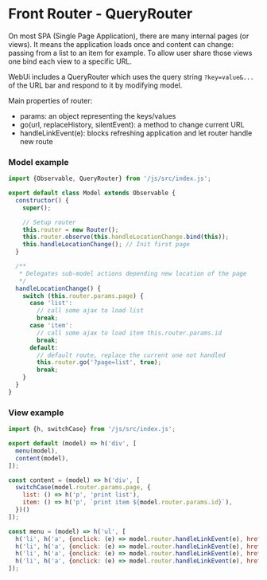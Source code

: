 # Front Router - QueryRouter

On most SPA (Single Page Application), there are many internal pages (or views). It means the application loads once and content can change: passing from a list to an item for example. To allow user share those views one bind each view to a specific URL.

WebUi includes a QueryRouter which uses the query string `?key=value&...` of the URL bar and respond to it by modifying model.

Main properties of router:
- params: an object representing the keys/values
- go(url, replaceHistory, silentEvent): a method to change current URL
- handleLinkEvent(e): blocks refreshing application and let router handle new route

### Model example

```js
import {Observable, QueryRouter} from '/js/src/index.js';

export default class Model extends Observable {
  constructor() {
    super();

    // Setup router
    this.router = new Router();
    this.router.observe(this.handleLocationChange.bind(this));
    this.handleLocationChange(); // Init first page
  }

  /**
   * Delegates sub-model actions depending new location of the page
   */
  handleLocationChange() {
    switch (this.router.params.page) {
      case 'list':
        // call some ajax to load list
        break;
      case 'item':
        // call some ajax to load item this.router.params.id
        break;
      default:
        // default route, replace the current one not handled
        this.router.go('?page=list', true);
        break;
    }
  }
}
```

### View example

```js
import {h, switchCase} from '/js/src/index.js';

export default (model) => h('div', [
  menu(model),
  content(model),
]);

const content = (model) => h('div', [
  switchCase(model.router.params.page, {
    list: () => h('p', 'print list'),
    item: () => h('p', `print item ${model.router.params.id}`),
  })()
]);

const menu = (model) => h('ul', [
  h('li', h('a', {onclick: (e) => model.router.handleLinkEvent(e), href: '?page=list'}, 'List')),
  h('li', h('a', {onclick: (e) => model.router.handleLinkEvent(e), href: '?page=item&id=1'}, 'Item 1')),
  h('li', h('a', {onclick: (e) => model.router.handleLinkEvent(e), href: '?page=item&id=2'}, 'Item 2')),
  h('li', h('a', {onclick: (e) => model.router.handleLinkEvent(e), href: '?page=item&id=3'}, 'Item 3')),
]);
```
